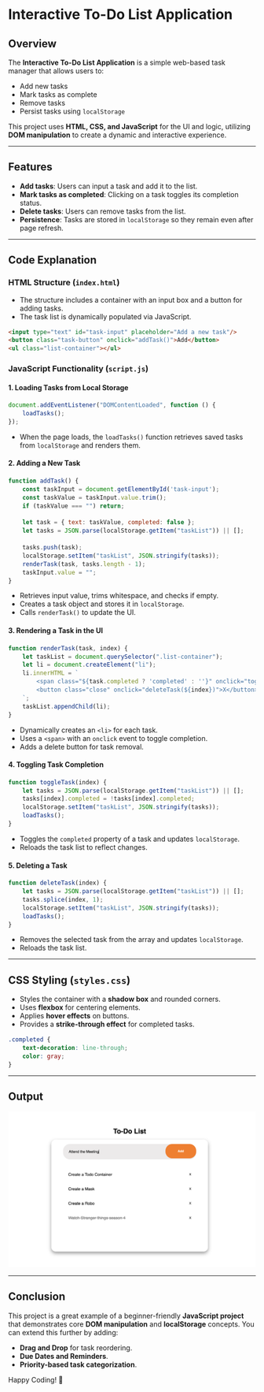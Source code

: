 # Interactive To-Do List Application

## Overview
The **Interactive To-Do List Application** is a simple web-based task manager that allows users to:
- Add new tasks
- Mark tasks as complete
- Remove tasks
- Persist tasks using `localStorage`

This project uses **HTML, CSS, and JavaScript** for the UI and logic, utilizing **DOM manipulation** to create a dynamic and interactive experience.

---

## Features
- **Add tasks**: Users can input a task and add it to the list.
- **Mark tasks as completed**: Clicking on a task toggles its completion status.
- **Delete tasks**: Users can remove tasks from the list.
- **Persistence**: Tasks are stored in `localStorage` so they remain even after page refresh.

---

## Code Explanation

### **HTML Structure** (`index.html`)
- The structure includes a container with an input box and a button for adding tasks.
- The task list is dynamically populated via JavaScript.

```html
<input type="text" id="task-input" placeholder="Add a new task"/>
<button class="task-button" onclick="addTask()">Add</button>
<ul class="list-container"></ul>
```

### **JavaScript Functionality** (`script.js`)

#### **1. Loading Tasks from Local Storage**
```js
document.addEventListener("DOMContentLoaded", function () {
    loadTasks();
});
```
- When the page loads, the `loadTasks()` function retrieves saved tasks from `localStorage` and renders them.

#### **2. Adding a New Task**
```js
function addTask() {
    const taskInput = document.getElementById('task-input');
    const taskValue = taskInput.value.trim();
    if (taskValue === "") return;

    let task = { text: taskValue, completed: false };
    let tasks = JSON.parse(localStorage.getItem("taskList")) || [];

    tasks.push(task);
    localStorage.setItem("taskList", JSON.stringify(tasks));
    renderTask(task, tasks.length - 1);
    taskInput.value = "";
}
```
- Retrieves input value, trims whitespace, and checks if empty.
- Creates a task object and stores it in `localStorage`.
- Calls `renderTask()` to update the UI.

#### **3. Rendering a Task in the UI**
```js
function renderTask(task, index) {
    let taskList = document.querySelector(".list-container");
    let li = document.createElement("li");
    li.innerHTML = `
        <span class="${task.completed ? 'completed' : ''}" onclick="toggleTask(${index})">${task.text}</span>
        <button class="close" onclick="deleteTask(${index})">X</button>
    `;
    taskList.appendChild(li);
}
```
- Dynamically creates an `<li>` for each task.
- Uses a `<span>` with an `onclick` event to toggle completion.
- Adds a delete button for task removal.

#### **4. Toggling Task Completion**
```js
function toggleTask(index) {
    let tasks = JSON.parse(localStorage.getItem("taskList")) || [];
    tasks[index].completed = !tasks[index].completed;
    localStorage.setItem("taskList", JSON.stringify(tasks));
    loadTasks();
}
```
- Toggles the `completed` property of a task and updates `localStorage`.
- Reloads the task list to reflect changes.

#### **5. Deleting a Task**
```js
function deleteTask(index) {
    let tasks = JSON.parse(localStorage.getItem("taskList")) || [];
    tasks.splice(index, 1);
    localStorage.setItem("taskList", JSON.stringify(tasks));
    loadTasks();
}
```
- Removes the selected task from the array and updates `localStorage`.
- Reloads the task list.

---

## **CSS Styling** (`styles.css`)

- Styles the container with a **shadow box** and rounded corners.
- Uses **flexbox** for centering elements.
- Applies **hover effects** on buttons.
- Provides a **strike-through effect** for completed tasks.

```css
.completed {
    text-decoration: line-through;
    color: gray;
}
```

---

## Output

![To-Do List Output](Assets/desktop.png)

---

## Conclusion
This project is a great example of a beginner-friendly **JavaScript project** that demonstrates core **DOM manipulation** and **localStorage** concepts. You can extend this further by adding:
- **Drag and Drop** for task reordering.
- **Due Dates and Reminders**.
- **Priority-based task categorization**.

Happy Coding! 🚀

